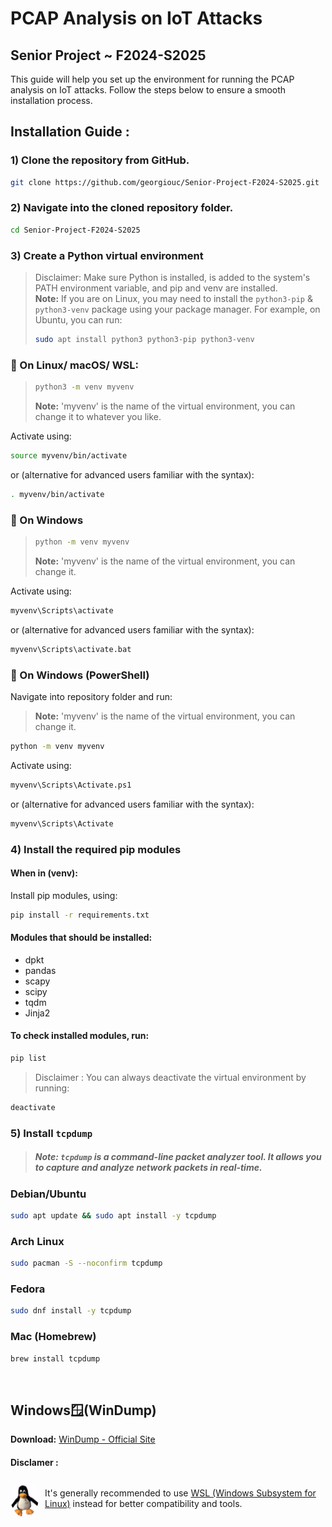 
#  PCAP Analysis on IoT Attacks
## Senior Project ~ F2024-S2025
This guide will help you set up the environment for running the PCAP analysis on IoT attacks. Follow the steps below to ensure a smooth installation process. 

## Installation Guide :
### 1) Clone the repository from GitHub.

```bash
git clone https://github.com/georgiouc/Senior-Project-F2024-S2025.git
```
### 2) Navigate into the cloned repository folder.
```bash
cd Senior-Project-F2024-S2025
```
### 3) Create a Python virtual environment 

>Disclaimer: 
Make sure Python is installed, is added to the system's PATH environment variable, and pip and venv are installed.
<br>**Note:** If you are on Linux, you may need to install the `python3-pip` & `python3-venv` package using your package manager. For example, on Ubuntu, you can run:
>```bash
>sudo apt install python3 python3-pip python3-venv
>```

### 🔹 On Linux/ macOS/ WSL:

>```bash
>python3 -m venv myvenv
>```
>**Note:** 'myvenv' is the name of the virtual environment, you can change it to whatever you like.

Activate using:
```bash
source myvenv/bin/activate
```
or (alternative for advanced users familiar with the syntax):
```bash
. myvenv/bin/activate
```
### 🔹 On Windows

>```bash
>python -m venv myvenv
>```
>**Note:** 'myvenv' is the name of the virtual environment, you can change it.

Activate using:
```bash
myvenv\Scripts\activate
```
or (alternative for advanced users familiar with the syntax):
```bash
myvenv\Scripts\activate.bat
```
### 🔹 On Windows (PowerShell)
Navigate into repository folder and run:
>**Note:** 'myvenv' is the name of the virtual environment, you can change it.
```bash
python -m venv myvenv
```
Activate using:
```bash
myvenv\Scripts\Activate.ps1
```
or (alternative for advanced users familiar with the syntax):
```bash
myvenv\Scripts\Activate
```


### 4) Install the required pip modules
#### When in (venv):
Install pip modules, using:
```bash
pip install -r requirements.txt
```
#### Modules that should be installed:
- dpkt
- pandas
- scapy
- scipy
- tqdm
- Jinja2

#### To check installed modules, run:

```bash
pip list
```

>Disclaimer : You can always deactivate the virtual environment by running:
```bash
deactivate
```


### 5) Install  `tcpdump`
>##### **Note:** `tcpdump` is a command-line packet analyzer tool. It allows you to capture and analyze network packets in real-time.


### Debian/Ubuntu
```bash
sudo apt update && sudo apt install -y tcpdump
```
### Arch Linux
```bash
sudo pacman -S --noconfirm tcpdump
```
### Fedora
```bash
sudo dnf install -y tcpdump
```
### Mac (Homebrew)
```bash
brew install tcpdump
```
<br>

## Windows🪟(WinDump)

 **Download:** [WinDump - Official Site](https://www.winpcap.org/windump/)
 
 #### Disclamer :
<div style="display: flex; align-items: center;">
  <img src="image.png" alt="Alt text" style="width: 60px; height: 60px; border-radius: 50%; margin-right: 10px;">
  <span>It's generally recommended to use <a href="https://learn.microsoft.com/en-us/windows/wsl/">WSL (Windows Subsystem for Linux)</a> instead for better compatibility and tools.</span>
</div>



